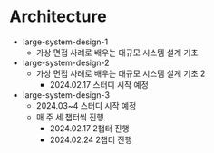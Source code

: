 # Architecture

- large-system-design-1
  - 가상 면접 사례로 배우는 대규모 시스템 설계 기초
- large-system-design-2
  - 가상 면접 사례로 배우는 대규모 시스템 설계 기초 2
    - 2024.02.17 스터디 시작 예정
- large-system-design-3
  - 2024.03~4 스터디 시작 예정
  - 매 주 세 챕터씩 진행
    - 2024.02.17 2챕터 진행
    - 2024.02.24 2챕터 진행